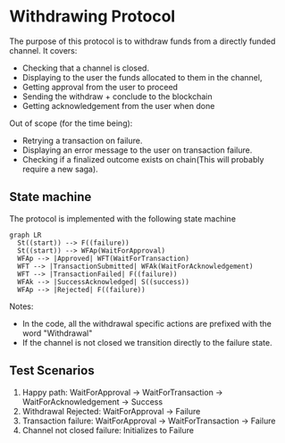 # Withdrawing Protocol

The purpose of this protocol is to withdraw funds from a directly funded channel.
It covers:

- Checking that a channel is closed.
- Displaying to the user the funds allocated to them in the channel,
- Getting approval from the user to proceed
- Sending the withdraw + conclude to the blockchain
- Getting acknowledgement from the user when done

Out of scope (for the time being):

- Retrying a transaction on failure.
- Displaying an error message to the user on transaction failure.
- Checking if a finalized outcome exists on chain(This will probably require a new saga).

## State machine

The protocol is implemented with the following state machine

```mermaid
graph LR
  St((start)) --> F((failure))
  St((start)) --> WFAp(WaitForApproval)
  WFAp --> |Approved| WFT(WaitForTransaction)
  WFT --> |TransactionSubmitted| WFAk(WaitForAcknowledgement)
  WFT --> |TransactionFailed| F((failure))
  WFAk --> |SuccessAcknowledged| S((success))
  WFAp --> |Rejected| F((failure))
```

Notes:

- In the code, all the withdrawal specific actions are prefixed with the word "Withdrawal"
- If the channel is not closed we transition directly to the failure state.

## Test Scenarios

1. Happy path: WaitForApproval -> WaitForTransaction -> WaitForAcknowledgement -> Success
2. Withdrawal Rejected: WaitForApproval -> Failure
3. Transaction failure: WaitForApproval -> WaitForTransaction -> Failure
4. Channel not closed failure: Initializes to Failure
